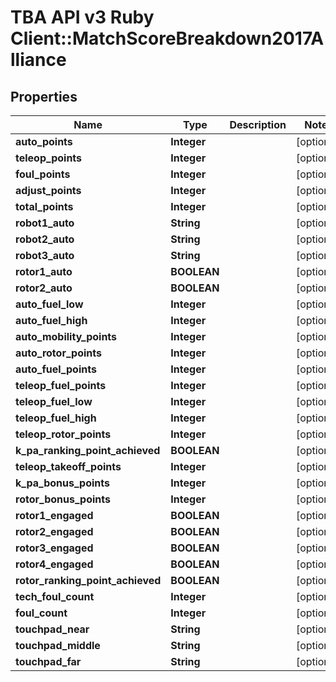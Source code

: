 # TBA API v3 Ruby Client::MatchScoreBreakdown2017Alliance

## Properties
Name | Type | Description | Notes
------------ | ------------- | ------------- | -------------
**auto_points** | **Integer** |  | [optional] 
**teleop_points** | **Integer** |  | [optional] 
**foul_points** | **Integer** |  | [optional] 
**adjust_points** | **Integer** |  | [optional] 
**total_points** | **Integer** |  | [optional] 
**robot1_auto** | **String** |  | [optional] 
**robot2_auto** | **String** |  | [optional] 
**robot3_auto** | **String** |  | [optional] 
**rotor1_auto** | **BOOLEAN** |  | [optional] 
**rotor2_auto** | **BOOLEAN** |  | [optional] 
**auto_fuel_low** | **Integer** |  | [optional] 
**auto_fuel_high** | **Integer** |  | [optional] 
**auto_mobility_points** | **Integer** |  | [optional] 
**auto_rotor_points** | **Integer** |  | [optional] 
**auto_fuel_points** | **Integer** |  | [optional] 
**teleop_fuel_points** | **Integer** |  | [optional] 
**teleop_fuel_low** | **Integer** |  | [optional] 
**teleop_fuel_high** | **Integer** |  | [optional] 
**teleop_rotor_points** | **Integer** |  | [optional] 
**k_pa_ranking_point_achieved** | **BOOLEAN** |  | [optional] 
**teleop_takeoff_points** | **Integer** |  | [optional] 
**k_pa_bonus_points** | **Integer** |  | [optional] 
**rotor_bonus_points** | **Integer** |  | [optional] 
**rotor1_engaged** | **BOOLEAN** |  | [optional] 
**rotor2_engaged** | **BOOLEAN** |  | [optional] 
**rotor3_engaged** | **BOOLEAN** |  | [optional] 
**rotor4_engaged** | **BOOLEAN** |  | [optional] 
**rotor_ranking_point_achieved** | **BOOLEAN** |  | [optional] 
**tech_foul_count** | **Integer** |  | [optional] 
**foul_count** | **Integer** |  | [optional] 
**touchpad_near** | **String** |  | [optional] 
**touchpad_middle** | **String** |  | [optional] 
**touchpad_far** | **String** |  | [optional] 


